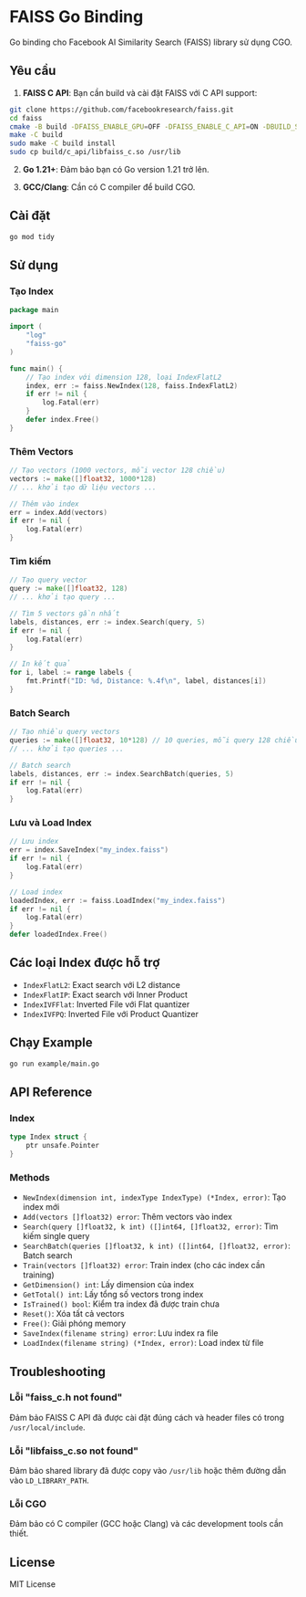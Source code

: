 # FAISS Go Binding

Go binding cho Facebook AI Similarity Search (FAISS) library sử dụng CGO.

## Yêu cầu

1. **FAISS C API**: Bạn cần build và cài đặt FAISS với C API support:

```bash
git clone https://github.com/facebookresearch/faiss.git
cd faiss
cmake -B build -DFAISS_ENABLE_GPU=OFF -DFAISS_ENABLE_C_API=ON -DBUILD_SHARED_LIBS=ON .
make -C build
sudo make -C build install
sudo cp build/c_api/libfaiss_c.so /usr/lib
```

2. **Go 1.21+**: Đảm bảo bạn có Go version 1.21 trở lên.

3. **GCC/Clang**: Cần có C compiler để build CGO.

## Cài đặt

```bash
go mod tidy
```

## Sử dụng

### Tạo Index

```go
package main

import (
    "log"
    "faiss-go"
)

func main() {
    // Tạo index với dimension 128, loại IndexFlatL2
    index, err := faiss.NewIndex(128, faiss.IndexFlatL2)
    if err != nil {
        log.Fatal(err)
    }
    defer index.Free()
}
```

### Thêm Vectors

```go
// Tạo vectors (1000 vectors, mỗi vector 128 chiều)
vectors := make([]float32, 1000*128)
// ... khởi tạo dữ liệu vectors ...

// Thêm vào index
err = index.Add(vectors)
if err != nil {
    log.Fatal(err)
}
```

### Tìm kiếm

```go
// Tạo query vector
query := make([]float32, 128)
// ... khởi tạo query ...

// Tìm 5 vectors gần nhất
labels, distances, err := index.Search(query, 5)
if err != nil {
    log.Fatal(err)
}

// In kết quả
for i, label := range labels {
    fmt.Printf("ID: %d, Distance: %.4f\n", label, distances[i])
}
```

### Batch Search

```go
// Tạo nhiều query vectors
queries := make([]float32, 10*128) // 10 queries, mỗi query 128 chiều
// ... khởi tạo queries ...

// Batch search
labels, distances, err := index.SearchBatch(queries, 5)
if err != nil {
    log.Fatal(err)
}
```

### Lưu và Load Index

```go
// Lưu index
err = index.SaveIndex("my_index.faiss")
if err != nil {
    log.Fatal(err)
}

// Load index
loadedIndex, err := faiss.LoadIndex("my_index.faiss")
if err != nil {
    log.Fatal(err)
}
defer loadedIndex.Free()
```

## Các loại Index được hỗ trợ

- `IndexFlatL2`: Exact search với L2 distance
- `IndexFlatIP`: Exact search với Inner Product
- `IndexIVFFlat`: Inverted File với Flat quantizer
- `IndexIVFPQ`: Inverted File với Product Quantizer

## Chạy Example

```bash
go run example/main.go
```

## API Reference

### Index

```go
type Index struct {
    ptr unsafe.Pointer
}
```

### Methods

- `NewIndex(dimension int, indexType IndexType) (*Index, error)`: Tạo index mới
- `Add(vectors []float32) error`: Thêm vectors vào index
- `Search(query []float32, k int) ([]int64, []float32, error)`: Tìm kiếm single query
- `SearchBatch(queries []float32, k int) ([]int64, []float32, error)`: Batch search
- `Train(vectors []float32) error`: Train index (cho các index cần training)
- `GetDimension() int`: Lấy dimension của index
- `GetTotal() int`: Lấy tổng số vectors trong index
- `IsTrained() bool`: Kiểm tra index đã được train chưa
- `Reset()`: Xóa tất cả vectors
- `Free()`: Giải phóng memory
- `SaveIndex(filename string) error`: Lưu index ra file
- `LoadIndex(filename string) (*Index, error)`: Load index từ file

## Troubleshooting

### Lỗi "faiss_c.h not found"

Đảm bảo FAISS C API đã được cài đặt đúng cách và header files có trong `/usr/local/include`.

### Lỗi "libfaiss_c.so not found"

Đảm bảo shared library đã được copy vào `/usr/lib` hoặc thêm đường dẫn vào `LD_LIBRARY_PATH`.

### Lỗi CGO

Đảm bảo có C compiler (GCC hoặc Clang) và các development tools cần thiết.

## License

MIT License 